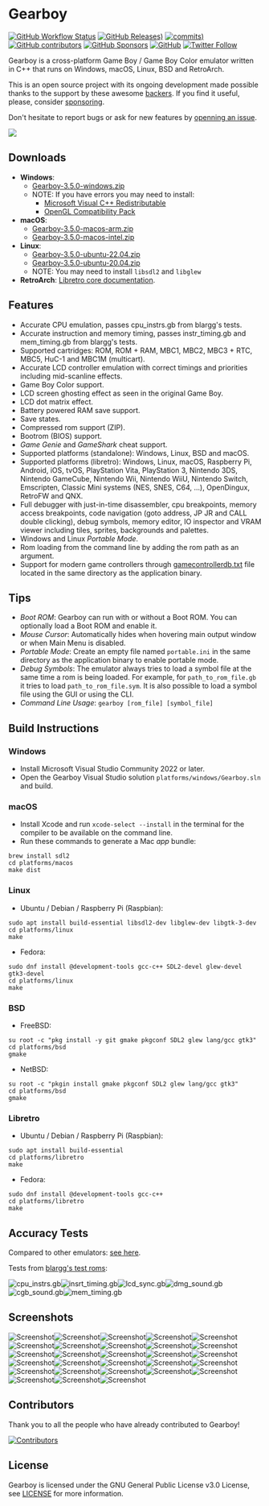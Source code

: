 # Gearboy

[![GitHub Workflow Status](https://img.shields.io/github/actions/workflow/status/drhelius/Gearboy/gearboy.yml)](https://github.com/drhelius/Gearboy/actions/workflows/gearboy.yml)
[![GitHub Releases)](https://img.shields.io/github/v/tag/drhelius/Gearboy?label=version)](https://github.com/drhelius/Gearboy/releases)
[![commits)](https://img.shields.io/github/commit-activity/t/drhelius/Gearboy)](https://github.com/drhelius/Gearboy/commits/master)
[![GitHub contributors](https://img.shields.io/github/contributors/drhelius/Gearboy)](https://github.com/drhelius/Gearboy/graphs/contributors)
[![GitHub Sponsors](https://img.shields.io/github/sponsors/drhelius)](https://github.com/sponsors/drhelius)
[![GitHub](https://img.shields.io/github/license/drhelius/Gearboy)](https://github.com/drhelius/Gearboy/blob/master/LICENSE)
[![Twitter Follow](https://img.shields.io/twitter/follow/drhelius)](https://x.com/drhelius)

Gearboy is a cross-platform Game Boy / Game Boy Color emulator written in C++ that runs on Windows, macOS, Linux, BSD and RetroArch.

This is an open source project with its ongoing development made possible thanks to the support by these awesome [backers](backers.md). If you find it useful, please, consider [sponsoring](https://github.com/sponsors/drhelius).

Don't hesitate to report bugs or ask for new features by [openning an issue](https://github.com/drhelius/Gearboy/issues). 

<img src="http://www.geardome.com/files/gearboy/gearboy_debug_01.png">

## Downloads

- **Windows**:
  - [Gearboy-3.5.0-windows.zip](https://github.com/drhelius/Gearboy/releases/download/3.5.0/Gearboy-3.5.0-windows.zip)
  - NOTE: If you have errors you may need to install:
    - [Microsoft Visual C++ Redistributable](https://go.microsoft.com/fwlink/?LinkId=746572)
    - [OpenGL Compatibility Pack](https://apps.microsoft.com/detail/9nqpsl29bfff)
- **macOS**:
  - [Gearboy-3.5.0-macos-arm.zip](https://github.com/drhelius/Gearboy/releases/download/3.5.0/Gearboy-3.5.0-macos-arm.zip)
  - [Gearboy-3.5.0-macos-intel.zip](https://github.com/drhelius/Gearboy/releases/download/3.5.0/Gearboy-3.5.0-macos-intel.zip)
- **Linux**:
  - [Gearboy-3.5.0-ubuntu-22.04.zip](https://github.com/drhelius/Gearboy/releases/download/3.5.0/Gearboy-3.5.0-ubuntu-22.04.zip)
  - [Gearboy-3.5.0-ubuntu-20.04.zip](https://github.com/drhelius/Gearboy/releases/download/3.5.0/Gearboy-3.5.0-ubuntu-20.04.zip) 
  - NOTE: You may need to install `libsdl2` and `libglew`
- **RetroArch**: [Libretro core documentation](https://docs.libretro.com/library/gearcoleco/).

## Features

- Accurate CPU emulation, passes cpu_instrs.gb from blargg's tests.
- Accurate instruction and memory timing, passes instr_timing.gb and mem_timing.gb from blargg's tests.
- Supported cartridges: ROM, ROM + RAM, MBC1, MBC2, MBC3 + RTC, MBC5, HuC-1 and MBC1M (multicart).
- Accurate LCD controller emulation with correct timings and priorities including mid-scanline effects.
- Game Boy Color support.
- LCD screen ghosting effect as seen in the original Game Boy.
- LCD dot matrix effect.
- Battery powered RAM save support.
- Save states.
- Compressed rom support (ZIP).
- Bootrom (BIOS) support.
- *Game Genie* and *GameShark* cheat support.
- Supported platforms (standalone): Windows, Linux, BSD and macOS.
- Supported platforms (libretro): Windows, Linux, macOS, Raspberry Pi, Android, iOS, tvOS, PlayStation Vita, PlayStation 3, Nintendo 3DS, Nintendo GameCube, Nintendo Wii, Nintendo WiiU, Nintendo Switch, Emscripten, Classic Mini systems (NES, SNES, C64, ...), OpenDingux, RetroFW and QNX.
- Full debugger with just-in-time disassembler, cpu breakpoints, memory access breakpoints, code navigation (goto address, JP JR and CALL double clicking), debug symbols, memory editor, IO inspector and VRAM viewer including tiles, sprites, backgrounds and palettes.
- Windows and Linux *Portable Mode*.
- Rom loading from the command line by adding the rom path as an argument.
- Support for modern game controllers through [gamecontrollerdb.txt](https://github.com/gabomdq/SDL_GameControllerDB) file located in the same directory as the application binary.

## Tips

- *Boot ROM*: Gearboy can run with or without a Boot ROM. You can optionally load a Boot ROM and enable it.
- *Mouse Cursor*: Automatically hides when hovering main output window or when Main Menu is disabled.
- *Portable Mode*: Create an empty file named `portable.ini` in the same directory as the application binary to enable portable mode.
- *Debug Symbols*: The emulator always tries to load a symbol file at the same time a rom is being loaded. For example, for ```path_to_rom_file.gb``` it tries to load ```path_to_rom_file.sym```. It is also possible to load a symbol file using the GUI or using the CLI.
- *Command Line Usage*: ```gearboy [rom_file] [symbol_file]```
  
## Build Instructions

### Windows

- Install Microsoft Visual Studio Community 2022 or later.
- Open the Gearboy Visual Studio solution `platforms/windows/Gearboy.sln` and build.

### macOS

- Install Xcode and run `xcode-select --install` in the terminal for the compiler to be available on the command line.
- Run these commands to generate a Mac *app* bundle:

``` shell
brew install sdl2
cd platforms/macos
make dist
```

### Linux

- Ubuntu / Debian / Raspberry Pi (Raspbian):

``` shell
sudo apt install build-essential libsdl2-dev libglew-dev libgtk-3-dev
cd platforms/linux
make
```

- Fedora:

``` shell
sudo dnf install @development-tools gcc-c++ SDL2-devel glew-devel gtk3-devel
cd platforms/linux
make
```

### BSD

- FreeBSD:

``` shell
su root -c "pkg install -y git gmake pkgconf SDL2 glew lang/gcc gtk3"
cd platforms/bsd
gmake
```

- NetBSD:

``` shell
su root -c "pkgin install gmake pkgconf SDL2 glew lang/gcc gtk3"
cd platforms/bsd
gmake
```

### Libretro

- Ubuntu / Debian / Raspberry Pi (Raspbian):

``` shell
sudo apt install build-essential
cd platforms/libretro
make
```

- Fedora:

``` shell
sudo dnf install @development-tools gcc-c++
cd platforms/libretro
make
```

## Accuracy Tests

Compared to other emulators: [see here](http://tasvideos.org/EmulatorResources/GBAccuracyTests.html).

Tests from [blargg's test roms](https://github.com/retrio/gb-test-roms):

![cpu_instrs.gb](http://www.geardome.com/files/gearboy/gearboy_001.png)![insrt_timing.gb](http://www.geardome.com/files/gearboy/gearboy_002.png)![lcd_sync.gb](http://www.geardome.com/files/gearboy/gearboy_003.png)![dmg_sound.gb](http://www.geardome.com/files/gearboy/gearboy_032.png)![cgb_sound.gb](http://www.geardome.com/files/gearboy/gearboy_033.png)![mem_timing.gb](http://www.geardome.com/files/gearboy/gearboy_memtiming2.png)

## Screenshots

![Screenshot](http://www.geardome.com/files/gearboy/gearboy_004.png)![Screenshot](http://www.geardome.com/files/gearboy/gearboy_006.png)![Screenshot](http://www.geardome.com/files/gearboy/gearboy_008.png)![Screenshot](http://www.geardome.com/files/gearboy/gearboy_022.png)![Screenshot](http://www.geardome.com/files/gearboy/gearboy_013.png)![Screenshot](http://www.geardome.com/files/gearboy/gearboy_023.png)![Screenshot](http://www.geardome.com/files/gearboy/gearboy_015.png)![Screenshot](http://www.geardome.com/files/gearboy/gearboy_029.png)![Screenshot](http://www.geardome.com/files/gearboy/gearboy_011.png)![Screenshot](http://www.geardome.com/files/gearboy/gearboy_024.png)![Screenshot](http://www.geardome.com/files/gearboy/gearboy_017.png)![Screenshot](http://www.geardome.com/files/gearboy/gearboy_016.png)![Screenshot](http://www.geardome.com/files/gearboy/gearboy_034.png)![Screenshot](http://www.geardome.com/files/gearboy/gearboy_026.png)![Screenshot](http://www.geardome.com/files/gearboy/gearboy_018.png)![Screenshot](http://www.geardome.com/files/gearboy/gearboy_025.png)![Screenshot](http://www.geardome.com/files/gearboy/gearboy_021.png)![Screenshot](http://www.geardome.com/files/gearboy/gearboy_027.png)![Screenshot](http://www.geardome.com/files/gearboy/gearboy_019.png)![Screenshot](http://www.geardome.com/files/gearboy/gearboy_020.png)![Screenshot](http://www.geardome.com/files/gearboy/gearboy_031.png)![Screenshot](http://www.geardome.com/files/gearboy/gearboy_028.png)![Screenshot](http://www.geardome.com/files/gearboy/gearboy_007.png)![Screenshot](http://www.geardome.com/files/gearboy/gearboy_009.png)![Screenshot](http://www.geardome.com/files/gearboy/gearboy_010.png)![Screenshot](http://www.geardome.com/files/gearboy/gearboy_005.png)![Screenshot](http://www.geardome.com/files/gearboy/gearboy_012.png)![Screenshot](http://www.geardome.com/files/gearboy/gearboy_014.png)

## Contributors

Thank you to all the people who have already contributed to Gearboy!

[![Contributors](https://contrib.rocks/image?repo=drhelius/gearboy)]("https://github.com/drhelius/gearboy/graphs/contributors)

## License

Gearboy is licensed under the GNU General Public License v3.0 License, see [LICENSE](LICENSE) for more information.
